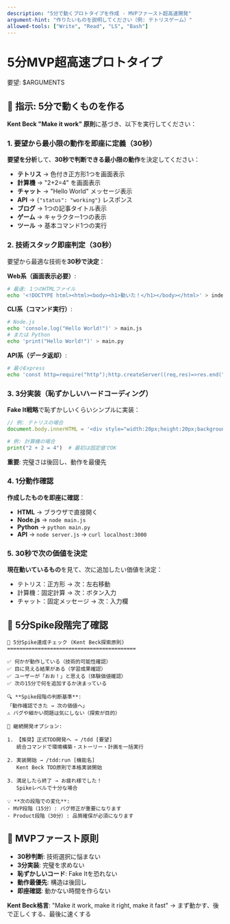 ```yaml
---
description: "5分で動くプロトタイプを作成 - MVPファースト超高速開発"
argument-hint: "作りたいものを説明してください（例: テトリスゲーム）"
allowed-tools: ["Write", "Read", "LS", "Bash"]
---
```


# 5分MVP超高速プロトタイプ

要望: $ARGUMENTS

## 🚀 指示: 5分で動くものを作る

**Kent Beck "Make it work" 原則**に基づき、以下を実行してください：

### 1. 要望から最小限の動作を即座に定義（30秒）

**要望を分析**して、**30秒で判断できる最小限の動作**を決定してください：

- **テトリス** → 色付き正方形1つを画面表示
- **計算機** → "2+2=4" を画面表示
- **チャット** → "Hello World" メッセージ表示
- **API** → `{"status": "working"}` レスポンス
- **ブログ** → 1つの記事タイトル表示
- **ゲーム** → キャラクター1つの表示
- **ツール** → 基本コマンド1つの実行

### 2. 技術スタック即座判定（30秒）

要望から最適な技術を**30秒で決定**：

**Web系（画面表示必要）**:
```bash
# 最速: 1つのHTMLファイル
echo '<!DOCTYPE html><html><body><h1>動いた！</h1></body></html>' > index.html
```

**CLI系（コマンド実行）**:
```bash
# Node.js
echo 'console.log("Hello World!")' > main.js
# または Python
echo 'print("Hello World!")' > main.py
```

**API系（データ返却）**:
```bash
# 最小Express
echo 'const http=require("http");http.createServer((req,res)=>res.end("Working!")).listen(3000)' > server.js
```

### 3. 3分実装（恥ずかしいハードコーディング）

**Fake It戦略**で恥ずかしいくらいシンプルに実装：

```javascript
// 例: テトリスの場合
document.body.innerHTML = '<div style="width:20px;height:20px;background:red;margin:100px"></div>';
```

```python
# 例: 計算機の場合
print("2 + 2 = 4")  # 最初は固定値でOK
```

**重要**: 完璧さは後回し、動作を最優先

### 4. 1分動作確認

**作成したものを即座に確認**：

- **HTML** → ブラウザで直接開く
- **Node.js** → `node main.js`
- **Python** → `python main.py`
- **API** → `node server.js` → `curl localhost:3000`

### 5. 30秒で次の価値を決定

**現在動いているもの**を見て、次に追加したい価値を決定：

- テトリス：正方形 → 次：左右移動
- 計算機：固定計算 → 次：ボタン入力
- チャット：固定メッセージ → 次：入力欄

## 🎯 5分Spike段階完了確認

```text
🎉 5分Spike達成チェック (Kent Beck探索原則)
==========================================

✅ 何かが動作している（技術的可能性確認）
✅ 目に見える結果がある（学習成果確認）
✅ ユーザーが「おお！」と思える（体験価値確認）
✅ 次の15分で何を追加するか決まっている

🔍 **Spike段階の判断基準**:
「動作確認できた → 次の価値へ」
⚠️ バグや細かい問題は気にしない（探索が目的）

🚀 継続開発オプション:

1. 【推奨】正式TDD開発へ → /tdd [要望]
   統合コマンドで環境構築・ストーリー・計画を一括実行
   
2. 実装開始 → /tdd:run [機能名]
   Kent Beck TDD原則で本格実装開始
   
3. 満足したら終了 → お疲れ様でした！
   Spikeレベルで十分な場合

💡 **次の段階での変化**:
- MVP段階（15分）: バグ修正が重要になります
- Product段階（30分）: 品質確保が必須になります
```

## 🚨 MVPファースト原則

- **30秒判断**: 技術選択に悩まない
- **3分実装**: 完璧を求めない
- **恥ずかしいコード**: Fake Itを恐れない
- **動作最優先**: 構造は後回し
- **即座確認**: 動かない時間を作らない

**Kent Beck格言**: "Make it work, make it right, make it fast"
→ まず動かす、後で正しくする、最後に速くする
